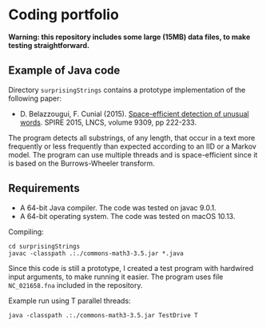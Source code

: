 Coding portfolio
=========

**Warning: this repository includes some large (15MB) data files, to make testing straightforward.**

Example of Java code
------------

Directory `surprisingStrings` contains a prototype implementation of the following paper:

* D. Belazzougui, F. Cunial (2015). [Space-efficient detection of unusual words](https://link.springer.com/chapter/10.1007/978-3-319-23826-5_22). SPIRE 2015, LNCS, volume 9309, pp 222-233.

The program detects all substrings, of any length, that occur in a text more frequently or less frequently than expected according to an IID or a Markov model. The program can use multiple threads and is space-efficient since it is based on the Burrows-Wheeler transform.

Requirements
------------

* A 64-bit Java compiler. The code was tested on javac 9.0.1.
* A 64-bit operating system. The code was tested on macOS 10.13.

Compiling:
```
cd surprisingStrings
javac -classpath .:./commons-math3-3.5.jar *.java
```

Since this code is still a prototype, I created a test program with hardwired input arguments, to make running it easier. The program uses file `NC_021658.fna` included in the repository.

Example run using T parallel threads:
```
java -classpath .:./commons-math3-3.5.jar TestDrive T
```

